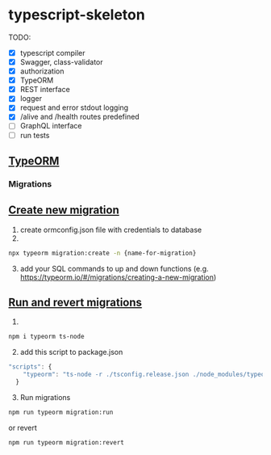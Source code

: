 # typescript-skeleton

TODO:

- [x] typescript compiler
- [x] Swagger, class-validator
- [x] authorization
- [x] TypeORM
- [x] REST interface
- [x] logger
- [x] request and error stdout logging
- [x] /alive and /health routes predefined
- [ ] GraphQL interface
- [ ] run tests

## [TypeORM](https://typeorm.io/#/connection)

### Migrations

## [Create new migration](https://typeorm.io/#/migrations/creating-a-new-migration)

1. create ormconfig.json file with credentials to database
2. 
```sh
npx typeorm migration:create -n {name-for-migration}
```
3. add your SQL commands to up and down functions (e.g. https://typeorm.io/#/migrations/creating-a-new-migration)

## [Run and revert migrations](https://typeorm.io/#/migrations/running-and-reverting-migrations)
1. 
```sh
npm i typeorm ts-node
```
2. add this script to package.json
```javascript
"scripts": {
    "typeorm": "ts-node -r ./tsconfig.release.json ./node_modules/typeorm/cli.js"  
  }
```
3. Run migrations
```sh
npm run typeorm migration:run
```


or revert
```sh
npm run typeorm migration:revert
```



